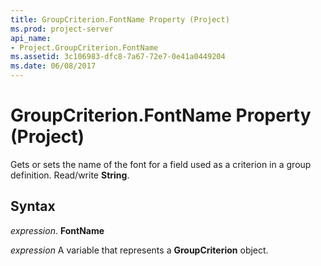 ```yaml
---
title: GroupCriterion.FontName Property (Project)
ms.prod: project-server
api_name:
- Project.GroupCriterion.FontName
ms.assetid: 3c106983-dfc8-7a67-72e7-0e41a0449204
ms.date: 06/08/2017
---
```



# GroupCriterion.FontName Property (Project)

Gets or sets the name of the font for a field used as a criterion in a group definition. Read/write **String**.


## Syntax

 _expression_. **FontName**

 _expression_ A variable that represents a **GroupCriterion** object.



